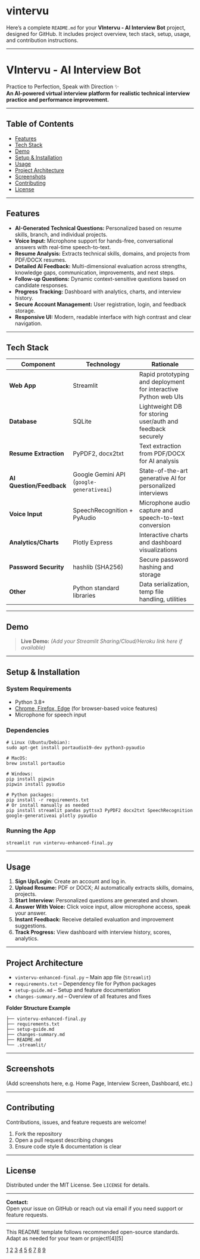 # vintervu
Here’s a complete `README.md` for your **VIntervu - AI Interview Bot** project, designed for GitHub. It includes project overview, tech stack, setup, usage, and contribution instructions.

***

# VIntervu - AI Interview Bot

Practice to Perfection, Speak with Direction ✨  
**An AI-powered virtual interview platform for realistic technical interview practice and performance improvement.**

***

## Table of Contents

- [Features](#features)
- [Tech Stack](#tech-stack)
- [Demo](#demo)
- [Setup & Installation](#setup--installation)
- [Usage](#usage)
- [Project Architecture](#project-architecture)
- [Screenshots](#screenshots)
- [Contributing](#contributing)
- [License](#license)

***

## Features

- **AI-Generated Technical Questions:** Personalized based on resume skills, branch, and individual projects.
- **Voice Input:** Microphone support for hands-free, conversational answers with real-time speech-to-text.
- **Resume Analysis:** Extracts technical skills, domains, and projects from PDF/DOCX resumes.
- **Detailed AI Feedback:** Multi-dimensional evaluation across strengths, knowledge gaps, communication, improvements, and next steps.
- **Follow-up Questions:** Dynamic context-sensitive questions based on candidate responses.
- **Progress Tracking:** Dashboard with analytics, charts, and interview history.
- **Secure Account Management:** User registration, login, and feedback storage.
- **Responsive UI:** Modern, readable interface with high contrast and clear navigation.

***

## Tech Stack

| Component                  | Technology                                  | Rationale                                                                   |
|----------------------------|---------------------------------------------|-----------------------------------------------------------------------------|
| **Web App**                | Streamlit                                   | Rapid prototyping and deployment for interactive Python web UIs             |
| **Database**               | SQLite                                      | Lightweight DB for storing user/auth and feedback securely                  |
| **Resume Extraction**      | PyPDF2, docx2txt                            | Text extraction from PDF/DOCX for AI analysis                               |
| **AI Question/Feedback**   | Google Gemini API (`google-generativeai`)   | State-of-the-art generative AI for personalized interviews                  |
| **Voice Input**            | SpeechRecognition + PyAudio                 | Microphone audio capture and speech-to-text conversion                      |
| **Analytics/Charts**       | Plotly Express                              | Interactive charts and dashboard visualizations                             |
| **Password Security**      | hashlib (SHA256)                            | Secure password hashing and storage                                         |
| **Other**                  | Python standard libraries                   | Data serialization, temp file handling, utilities                           |

***

## Demo

> **Live Demo:** *(Add your Streamlit Sharing/Cloud/Heroku link here if available)*

***

## Setup & Installation

### System Requirements
- Python 3.8+  
- [Chrome, Firefox, Edge](https://www.google.com/chrome/) (for browser-based voice features)
- Microphone for speech input

### Dependencies

```shell
# Linux (Ubuntu/Debian):
sudo apt-get install portaudio19-dev python3-pyaudio

# MacOS:
brew install portaudio

# Windows:
pip install pipwin
pipwin install pyaudio
```

```shell
# Python packages:
pip install -r requirements.txt
# Or install manually as needed
pip install streamlit pandas pyttsx3 PyPDF2 docx2txt SpeechRecognition google-generativeai plotly pyaudio
```

### Running the App

```shell
streamlit run vintervu-enhanced-final.py
```

***

## Usage

1. **Sign Up/Login:** Create an account and log in.
2. **Upload Resume:** PDF or DOCX; AI automatically extracts skills, domains, projects.
3. **Start Interview:** Personalized questions are generated and shown.
4. **Answer With Voice:** Click voice input, allow microphone access, speak your answer.
5. **Instant Feedback:** Receive detailed evaluation and improvement suggestions.
6. **Track Progress:** View dashboard with interview history, scores, analytics.

***

## Project Architecture

- `vintervu-enhanced-final.py` – Main app file (`Streamlit`)
- `requirements.txt` – Dependency file for Python packages
- `setup-guide.md` – Setup and feature documentation
- `changes-summary.md` – Overview of all features and fixes

**Folder Structure Example**
```
├── vintervu-enhanced-final.py
├── requirements.txt
├── setup-guide.md
├── changes-summary.md
├── README.md
└── .streamlit/
```

***

## Screenshots

(Add screenshots here, e.g. Home Page, Interview Screen, Dashboard, etc.)

***

## Contributing

Contributions, issues, and feature requests are welcome!

1. Fork the repository
2. Open a pull request describing changes
3. Ensure code style & documentation is clear

***

## License

Distributed under the MIT License. See `LICENSE` for details.

***

**Contact:**  
Open your issue on GitHub or reach out via email if you need support or feature requests.

***

This README template follows recommended open-source standards. Adapt as needed for your team or project![4][5]

[1](https://github.com/othneildrew/Best-README-Template)
[2](https://github.com/catiaspsilva/README-template)
[3](https://github.com/alan-turing-institute/python-project-template)
[4](https://realpython.com/readme-python-project/)
[5](https://dev.to/sumonta056/github-readme-template-for-personal-projects-3lka)
[6](https://github.com/topics/readme-template)
[7](https://github.com/rochacbruno/python-project-template)
[8](https://www.makeareadme.com)
[9](https://git.ifas.rwth-aachen.de/templates/ifas-python-template/-/blob/master/README.md)
